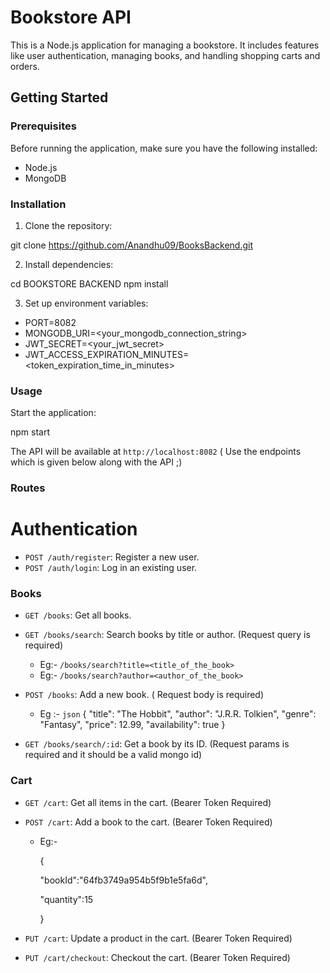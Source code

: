 # Bookstore API

This is a Node.js application for managing a bookstore. It includes features like user authentication, managing books, and handling shopping carts and orders.

## Getting Started

### Prerequisites

Before running the application, make sure you have the following installed:

- Node.js
- MongoDB

### Installation

1. Clone the repository:

git clone https://github.com/Anandhu09/BooksBackend.git

2. Install dependencies:

cd BOOKSTORE BACKEND
npm install

3. Set up environment variables:

- PORT=8082
- MONGODB_URI=<your_mongodb_connection_string>
- JWT_SECRET=<your_jwt_secret>
- JWT_ACCESS_EXPIRATION_MINUTES=<token_expiration_time_in_minutes>

### Usage

Start the application:

npm start

The API will be available at `http://localhost:8082` ( Use the endpoints which is given below along with the API ;)

### Routes

# Authentication

- `POST /auth/register`: Register a new user.
- `POST /auth/login`: Log in an existing user.

### Books

- `GET /books`: Get all books.
- `GET /books/search`: Search books by title or author. (Request query is required)
  - Eg:- `/books/search?title=<title_of_the_book>`
  - Eg:- `/books/search?author=<author_of_the_book>`
- `POST /books`: Add a new book. ( Request body is required)

  - Eg :- `json`
    {
    "title": "The Hobbit",
    "author": "J.R.R. Tolkien",
    "genre": "Fantasy",
    "price": 12.99,
    "availability": true
    }

- `GET /books/search/:id`: Get a book by its ID. (Request params is required and it should be a valid mongo id)

### Cart

- `GET /cart`: Get all items in the cart. (Bearer Token Required)
- `POST /cart`: Add a book to the cart. (Bearer Token Required)
  - Eg:-
  
    {

    "bookId":"64fb3749a954b5f9b1e5fa6d",

    "quantity":15

    }

- `PUT /cart`: Update a product in the cart. (Bearer Token Required)
- `PUT /cart/checkout`: Checkout the cart. (Bearer Token Required)
